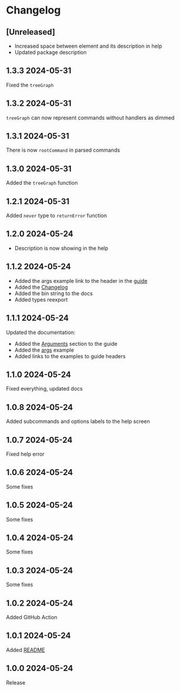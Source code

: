 # Changelog

## [Unreleased]

- Increased space between element and its description in help
- Updated package description

## 1.3.3 2024-05-31

Fixed the `treeGraph`

## 1.3.2 2024-05-31

`treeGraph` can now represent commands without handlers as dimmed

## 1.3.1 2024-05-31

There is now `rootCommand` in parsed commands

## 1.3.0 2024-05-31

Added the `treeGraph` function

## 1.2.1 2024-05-31

Added `never` type to `returnError` function

## 1.2.0 2024-05-24

- Description is now showing in the help

## 1.1.2 2024-05-24

- Added the args example link to the header in the [guide](./docs/guide.md)
- Added the [Changelog](./CHANGELOG.md)
- Added the bin string to the docs
- Added types reexport

## 1.1.1 2024-05-24

Updated the documentation:
- Added the [Arguments](./docs/guide.md#Arguments) section to the guide
- Added the [args](./docs/examples/args.mjs) example
- Added links to the examples to guide headers

## 1.1.0 2024-05-24

Fixed everything, updated docs

## 1.0.8 2024-05-24

Added subcommands and options labels to the help screen

## 1.0.7 2024-05-24

Fixed help error

## 1.0.6 2024-05-24

Some fixes

## 1.0.5 2024-05-24

Some fixes

## 1.0.4 2024-05-24

Some fixes

## 1.0.3 2024-05-24

Some fixes

## 1.0.2 2024-05-24

Added GitHub Action

## 1.0.1 2024-05-24

Added [README](./README.md)

## 1.0.0 2024-05-24

Release
